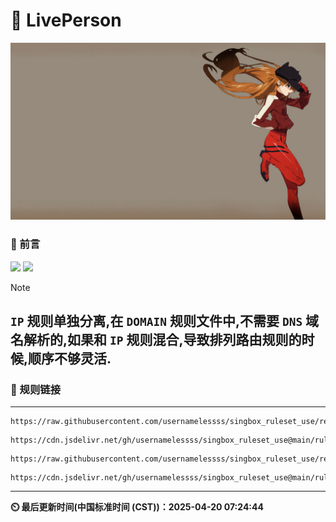 
# 🧸 LivePerson
![](https://raw.githubusercontent.com/usernamelessss/picture-bed/main/images/202504042256831.jpg)
### 📣 前言
![](https://shields.io/badge/-移除重复规则-ff69b4) ![](https://shields.io/badge/-IP&nbsp;规则单独存放不与&nbsp;DOMAIN&nbsp;等混合-green)
> [!NOTE]
**`IP` 规则单独分离,在 `DOMAIN` 规则文件中,不需要 `DNS` 域名解析的,如果和 `IP` 规则混合,导致排列路由规则的时候,顺序不够灵活.**
---

###  🔗 规则链接
---

```url
https://raw.githubusercontent.com/usernamelessss/singbox_ruleset_use/refs/heads/main/rule/LivePerson/LivePerson_No_IP.json
```

```url
https://cdn.jsdelivr.net/gh/usernamelessss/singbox_ruleset_use@main/rule/LivePerson/LivePerson_No_IP.json
```

```url
https://raw.githubusercontent.com/usernamelessss/singbox_ruleset_use/refs/heads/main/rule/LivePerson/LivePerson_No_IP.srs
```

```url
https://cdn.jsdelivr.net/gh/usernamelessss/singbox_ruleset_use@main/rule/LivePerson/LivePerson_No_IP.srs
```

---
**⏲️ 最后更新时间(中国标准时间 (CST))：2025-04-20 07:24:44**